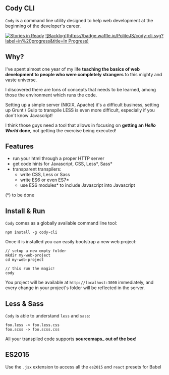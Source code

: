 Cody CLI
---

`Cody` is a command line utility designed to help web development at the beginning 
of the developer's career.

[![Stories in Ready](https://badge.waffle.io/PoliteJS/cody-cli.svg?label=ready&title=Ready)](http://waffle.io/PoliteJS/cody-cli)
[![Backlog](https://badge.waffle.io/PoliteJS/cody-cli.svg?label=in%20progress&title=In Progress)](http://waffle.io/PoliteJS/cody-cli)

## Why?

I've spent almost one year of my life **teaching the basics of web development to people who were completely strangers** to this mighty and vaste universe.

I discovered there are tons of concepts that needs to be learned, among those the environment which runs the code.

Setting up a simple server (NIGIX, Apache) it's a difficult business, setting up Grunt / Gulp to transpile LESS is even more difficult, especially if you don't know Javascript!

I think those guys need a tool that allows in focusing on **getting an _Hello World_ done**, not getting the exercise being executed!

## Features

- run your html through a proper HTTP server
- get code hints for Javascript, CSS, Less*, Sass*
- transparent transpilers:
  - write CSS, Less or Sass
  - write ES6 or even ES7*
  - use ES6 modules* to include Javascript into Javascript
  
(*) to be done

## Install & Run

`Cody` comes as a globally available command line tool:

    npm install -g cody-cli
    
    
Once it is installed you can easily bootstrap a new web project:

    // setup a new empty folder
    mkdir my-web-project
    cd my-web-project
    
    // this run the magic!
    cody 
   
You project will be available at `http://localhost:3000` immediately, and every 
change in your project's folder will be reflected in the server.
   
## Less & Sass

`Cody` is able to understand `less` and `sass`:

	foo.less -> foo.less.css
	foo.scss -> foo.scss.css
	
All your transpiled code supports **sourcemaps_ out of the box!**

## ES2015

Use the `.jsx` extension to access all the `es2015` and `react` presets for Babel




